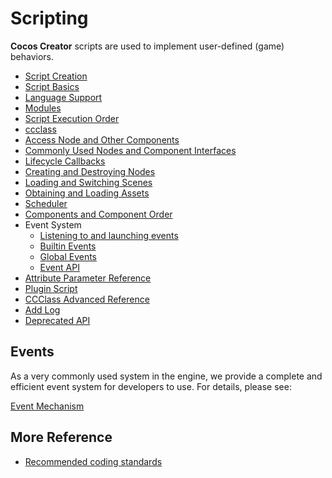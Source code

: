 # Scripting

__Cocos Creator__ scripts are used to implement user-defined (game) behaviors.

- [Script Creation](./setup.md)
- [Script Basics](./basic.md)
- [Language Support](./language-support.md)
- [Modules](./modules/index.md)
- [Script Execution Order](./execution-order-general.md)
- [ccclass](./ccclass.md)
- [Access Node and Other Components](./access-node-component.md)
- [Commonly Used Nodes and Component Interfaces](./basic-node-api.md)
- [Lifecycle Callbacks](./life-cycle-callbacks.md)
- [Creating and Destroying Nodes](./create-destroy.md)
- [Loading and Switching Scenes](./scene-managing.md)
- [Obtaining and Loading Assets](./load-assets.md)
- [Scheduler](./scheduler.md)
- [Components and Component Order](./component.md)
- Event System
  - [Listening to and launching events](../engine/event/event-emit.md)
  - [Builtin Events](../engine/event/event-builtin.md)
  - [Global Events](../engine/event/event-input.md)
  - [Event API](../engine/event/event-api.md)
- [Attribute Parameter Reference](./reference/attributes.md)
- [Plugin Script](./external-scripts.md)
- [CCClass Advanced Reference](./ccclass.md)
- [Add Log](./log.md)
- [Deprecated API](./deprecated.md)

## Events

As a very commonly used system in the engine, we provide a complete and efficient event system for developers to use. For details, please see:

[Event Mechanism](../engine/event/index.md)

## More Reference

- [Recommended coding standards](./reference/coding-standards.md)
